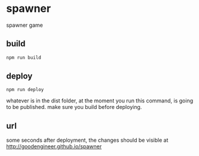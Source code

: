 # spawner
spawner game

## build
```sh
npm run build
```

## deploy
```
npm run deploy
```
whatever is in the dist folder, at the moment you run this command, is going to be published. make sure you build before deploying.

## url
some seconds after deployment, the changes should be visible at http://goodengineer.github.io/spawner
